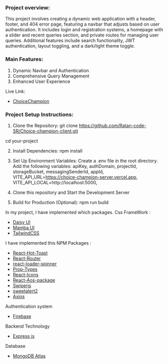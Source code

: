 ### Project overview:
This project involves creating a dynamic web application with a header, footer, and 404 error page, featuring a navbar that adjusts based on user authentication. It includes login and registration systems, a homepage with a slider and recent queries section, and private routes for managing user queries. Additional features include search functionality, JWT authentication, layout toggling, and a dark/light theme toggle.

### Main Features:
1. Dynamic Navbar and Authentication
2. Comprehensive Query Management
3. Enhanced User Experience

Live Link:   
- [ChoiceChampion](https://choicechampion.netlify.app/)

### Project Setup Instructions:

1. Clone the Repository:
git clone https://github.com/Ratan-code-SR/Choice-champion-client.git

cd your-project

2. Install Dependencies: npm install

3. Set Up Environment Variables:
Create a .env file in the root directory.
Add the following variables:
apiKey,
authDomain,
projectId,
storageBucket,
messagingSenderId,
appId,
VITE_API_URL=https://choice-champion-server.vercel.app,
VITE_API_LOCAL=http://localhost:5000,

4. Clone this repository and Start the Development Server

5. Build for Production (Optional): npm run build

 In my project, I have implemented which packages.
 Css FrameWork :
- [Daisy UI](https://daisyui.com/)
- [Mamba UI](https://mambaui.com/components)
- [TailwindCSS](https://tailwindcss.com/)


 I have implemented this NPM Packages :
- [React-Hot-Toast](https://react-hot-toast.com/)
- [React-Router](https://reactrouter.com/en/main)
- [react-loader-spinner](https://mhnpd.github.io/react-loader-spinner/docs/intro)
- [Prop-Types](https://www.npmjs.com/package/prop-types)
- [React-Icons](https://react-icons.github.io/react-icons/)
- [React-Aos-package](https://michalsnik.github.io/aos/)
- [Swiperjs](https://swiperjs.com/)
- [sweetalert2](https://sweetalert2.github.io/)
- [Axios](https://axios-http.com/)



Authentication system
- [Firebase](https://firebase.google.com/)

 Backend Technology 
- [Express js](https://expressjs.com/)

 Database 
- [MongoDB Atlas ](https://www.mongodb.com/atlas/database)


